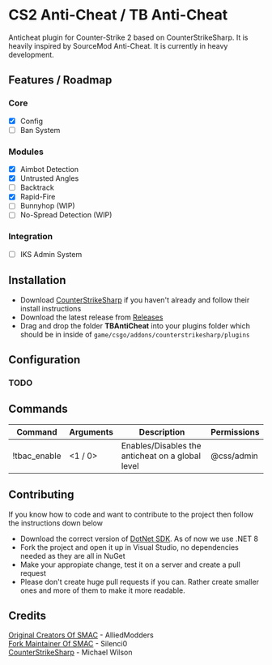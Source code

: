 # CS2 Anti-Cheat / TB Anti-Cheat
Anticheat plugin for Counter-Strike 2 based on CounterStrikeSharp. It is heavily inspired by SourceMod Anti-Cheat. It is currently in heavy development.

## Features / Roadmap
### Core
- [x] Config
- [ ] Ban System

### Modules
- [x] Aimbot Detection
- [x] Untrusted Angles
- [ ] Backtrack
- [x] Rapid-Fire
- [ ] Bunnyhop (WIP)
- [ ] No-Spread Detection (WIP)

### Integration
- [ ] IKS Admin System

## Installation
- Download [CounterStrikeSharp](https://github.com/roflmuffin/CounterStrikeSharp) if you haven't already and follow their install instructions
- Download the latest release from [Releases](https://github.com/killerbigpoint/cs2-anticheat/releases)
- Drag and drop the folder **TBAntiCheat** into your plugins folder which should be in inside of `game/csgo/addons/counterstrikesharp/plugins`

## Configuration
### TODO

## Commands
| Command         | Arguments                         | Description                                                          | Permissions |
|-----------------|-----------------------------------|----------------------------------------------------------------------|-------------|
| !tbac_enable     | <1 / 0>                          | Enables/Disables the anticheat on a global level                     | @css/admin  |

## Contributing
If you know how to code and want to contribute to the project then follow the instructions down below
- Download the correct version of [DotNet SDK](https://dotnet.microsoft.com/en-us/download/dotnet/8.0). As of now we use .NET 8
- Fork the project and open it up in Visual Studio, no dependencies needed as they are all in NuGet
- Make your appropiate change, test it on a server and create a pull request
- Please don't create huge pull requests if you can. Rather create smaller ones and more of them to make it more readable.

## Credits
[Original Creators Of SMAC](https://forums.alliedmods.net/forumdisplay.php?f=133) - AlliedModders<br />
[Fork Maintainer Of SMAC](https://github.com/Silenci0/SMAC) - Silenci0<br />
[CounterStrikeSharp](https://github.com/roflmuffin/CounterStrikeSharp) - Michael Wilson<br />
